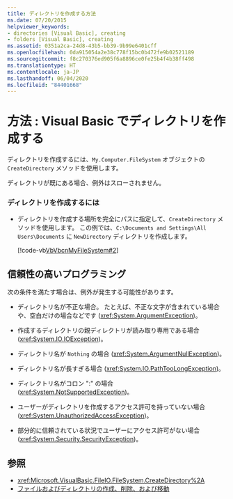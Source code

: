 ```yaml
---
title: ディレクトリを作成する方法
ms.date: 07/20/2015
helpviewer_keywords:
- directories [Visual Basic], creating
- folders [Visual Basic], creating
ms.assetid: 0351a2ca-24d8-43b5-bb39-9b99e6401cff
ms.openlocfilehash: 0da915054a2e38c778f15bc0b472fe9b02521189
ms.sourcegitcommit: f8c270376ed905f6a8896ce0fe25b4f4b38ff498
ms.translationtype: HT
ms.contentlocale: ja-JP
ms.lasthandoff: 06/04/2020
ms.locfileid: "84401668"
---
```

# <a name="how-to-create-a-directory-in-visual-basic"></a>方法 : Visual Basic でディレクトリを作成する

ディレクトリを作成するには、`My.Computer.FileSystem` オブジェクトの `CreateDirectory` メソッドを使用します。  
  
 ディレクトリが既にある場合、例外はスローされません。  
  
### <a name="to-create-a-directory"></a>ディレクトリを作成するには  
  
- ディレクトリを作成する場所を完全にパスに指定して、`CreateDirectory` メソッドを使用します。 この例では、`C:\Documents and Settings\All Users\Documents` に `NewDirectory` ディレクトリを作成します。  
  
     [!code-vb[VbVbcnMyFileSystem#2](~/samples/snippets/visualbasic/VS_Snippets_VBCSharp/VbVbcnMyFileSystem/VB/Class1.vb#2)]  
  
## <a name="robust-programming"></a>信頼性の高いプログラミング  

 次の条件を満たす場合は、例外が発生する可能性があります。  
  
- ディレクトリ名が不正な場合。 たとえば、不正な文字が含まれている場合や、空白だけの場合などです (<xref:System.ArgumentException>)。  
  
- 作成するディレクトリの親ディレクトリが読み取り専用である場合 (<xref:System.IO.IOException>)。  
  
- ディレクトリ名が `Nothing` の場合 (<xref:System.ArgumentNullException>)｡  
  
- ディレクトリ名が長すぎる場合 (<xref:System.IO.PathTooLongException>)｡  
  
- ディレクトリ名がコロン ":" の場合 (<xref:System.NotSupportedException>)｡  
  
- ユーザーがディレクトリを作成するアクセス許可を持っていない場合 (<xref:System.UnauthorizedAccessException>)。  
  
- 部分的に信頼されている状況でユーザーにアクセス許可がない場合 (<xref:System.Security.SecurityException>)。  
  
## <a name="see-also"></a>参照

- <xref:Microsoft.VisualBasic.FileIO.FileSystem.CreateDirectory%2A>
- [ファイルおよびディレクトリの作成、削除、および移動](creating-deleting-and-moving-files-and-directories.md)
